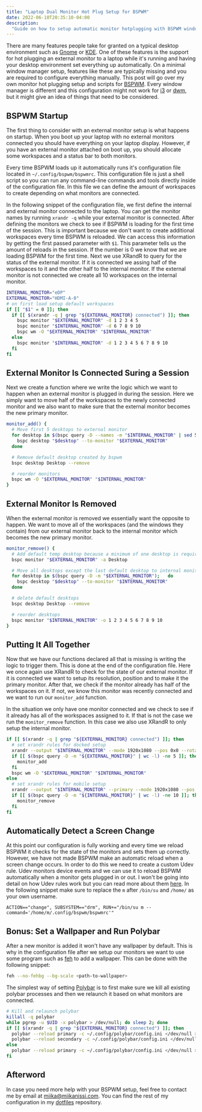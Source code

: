 ```yaml
---
title: "Laptop Dual Monitor Hot Plug Setup for BSPWM"
date: 2022-06-10T20:35:10-04:00
description:
  "Guide on how to setup automatic monitor hotplugging with BSPWM window manager. "
---
```


There are many features people take for granted on a typical desktop environment such as
[Gnome](https://www.gnome.org/) or [KDE](https://kde.org/). One of these features is the
support for hot plugging an external monitor to a laptop while it's running and having
your desktop environment set everything up automatically. On a minimal window manager
setup, features like these are typically missing and you are required to configure
everything manually. This post will go over my own monitor hot plugging setup and
scripts for [BSPWM](https://github.com/baskerville/bspwm). Every window manager is
different and this configuration might not work for [i3](https://i3wm.org/) or
[dwm](https://dwm.suckless.org/), but it might give an idea of things that need to be
considered.

## BSPWM Startup

The first thing to consider with an external monitor setup is what happens on startup.
When you boot up your laptop with no external monitors connected you should have
everything on your laptop display. However, if you have an external monitor attached on
boot up, you should allocate some workspaces and a status bar to both monitors.

Every time BSPWM loads up it automatically runs it's configuration file located in
`~/.config/bspwm/bspwmrc`. This configuration file is just a shell script so you can run
any command-line commands and tools directly inside of the configuration file. In this
file we can define the amount of workspaces to create depending on what monitors are
connected.

In the following snippet of the configuration file, we first define the internal and
external monitor connected to the laptop. You can get the monitor names by running
`xrandr -q` while your external monitor is connected. After defining the monitors we
check to see if BSPWM is loading for the first time of the session. This is important
because we don't want to create additional workspaces every time BSPWM is reloaded. We
can access this information by getting the first passed parameter with `$1`. This
parameter tells us the amount of reloads in the session. If the number is 0 we know that
we are loading BSPWM for the first time. Next we use XRandR to query for the status of
the external monitor. If it is connected we assing half of the workspaces to it and the
other half to the internal monitor. If the external monitor is not connected we create
all 10 workspaces on the internal monitor.

```bash
INTERNAL_MONITOR="eDP"
EXTERNAL_MONITOR="HDMI-A-0"
# on first load setup default workspaces
if [[ "$1" = 0 ]]; then
  if [[ $(xrandr -q | grep "${EXTERNAL_MONITOR} connected") ]]; then
    bspc monitor "$EXTERNAL_MONITOR" -d 1 2 3 4 5
    bspc monitor "$INTERNAL_MONITOR" -d 6 7 8 9 10
    bspc wm -O "$EXTERNAL_MONITOR" "$INTERNAL_MONITOR"
  else
    bspc monitor "$INTERNAL_MONITOR" -d 1 2 3 4 5 6 7 8 9 10
  fi
fi
```

## External Monitor Is Connected Suring a Session

Next we create a function where we write the logic which we want to happen when an
external monitor is plugged in during the session. Here we simply want to move half of
the workspaces to the newly connected monitor and we also want to make sure that the
external monitor becomes the new primary monitor.

```bash
monitor_add() {
  # Move first 5 desktops to external monitor
  for desktop in $(bspc query -D --names -m "$INTERNAL_MONITOR" | sed 5q); do
    bspc desktop "$desktop" --to-monitor "$EXTERNAL_MONITOR"
  done

  # Remove default desktop created by bspwm
  bspc desktop Desktop --remove

  # reorder monitors
  bspc wm -O "$EXTERNAL_MONITOR" "$INTERNAL_MONITOR"
}
```

## External Monitor Is Removed

When the external monitor is removed we essentially want the opposite to happen. We want
to move all of the workspaces (and the windows they contain) from our external monitor
back to the internal monitor which becomes the new primary monitor.

```bash
monitor_remove() {
  # Add default temp desktop because a minimum of one desktop is required per monitor
  bspc monitor "$EXTERNAL_MONITOR" -a Desktop

  # Move all desktops except the last default desktop to internal monitor
  for desktop in $(bspc query -D -m "$EXTERNAL_MONITOR");	do
    bspc desktop "$desktop" --to-monitor "$INTERNAL_MONITOR"
  done

  # delete default desktops
  bspc desktop Desktop --remove

  # reorder desktops
  bspc monitor "$INTERNAL_MONITOR" -o 1 2 3 4 5 6 7 8 9 10
}
```

## Putting It All Together

Now that we have our functions declared all that is missing is writing the logic to
trigger them. This is done at the end of the configuration file. Here we once again use
XRandR to check for the state of our external monitor. If it is connected we want to
setup its resolution, position and to make it the primary monitor. After that, we check
if the monitor already has half of the workspaces on it. If not, we know this monitor
was recently connected and we want to run our `monitor_add` function.

In the situation we only have one monitor connected and we check to see if it already
has all of the workspaces assigned to it. If that is not the case we run the
`monitor_remove` function. In this case we also use XRandR to only setup the internal
monitor.

```bash
if [[ $(xrandr -q | grep "${EXTERNAL_MONITOR} connected") ]]; then
  # set xrandr rules for docked setup
  xrandr --output "$INTERNAL_MONITOR" --mode 1920x1080 --pos 0x0 --rotate normal --output "$EXTERNAL_MONITOR" --primary --mode 1920x1080 --pos 1920x0 --rotate normal
  if [[ $(bspc query -D -m "${EXTERNAL_MONITOR}" | wc -l) -ne 5 ]]; then
    monitor_add
  fi
  bspc wm -O "$EXTERNAL_MONITOR" "$INTERNAL_MONITOR"
else
  # set xrandr rules for mobile setup
  xrandr --output "$INTERNAL_MONITOR" --primary --mode 1920x1080 --pos 0x0 --rotate normal --output "$EXTERNAL_MONITOR" --off
  if [[ $(bspc query -D -m "${INTERNAL_MONITOR}" | wc -l) -ne 10 ]]; then
    monitor_remove
  fi
fi
```

## Automatically Detect a Screen Change

At this point our configuration is fully working and every time we reload BSPWM it
checks for the state of the monitors and sets them up correctly. However, we have not
made BSPWM make an automatic reload when a screen change occurs. In order to do this we
need to create a custom Udev rule. Udev monitors device events and we can use it to
reload BSPWM automatically when a monitor gets plugged in or out. I won't be going into
detail on how Udev rules work but you can read more about them
[here](https://wiki.debian.org/udev). In the following snippet make sure to replace the
`m` after `/bin/su` and `/home/` as your own username.

```text
ACTION=="change", SUBSYSTEM=="drm", RUN+="/bin/su m --command='/home/m/.config/bspwm/bspwmrc'"
```

## Bonus: Set a Wallpaper and Run Polybar

After a new monitor is added it won't have any wallpaper by default. This is why in the
configuration file after we setup our monitors we want to use some program such as
[feh](https://feh.finalrewind.org/) to add a wallpaper. This can be done with the
following snippet:

```bash
feh --no-fehbg --bg-scale <path-to-wallpaper>
```

The simplest way of setting [Polybar](https://github.com/polybar/polybar) is to first
make sure we kill all existing polybar processes and then we relaunch it based on what
monitors are connected.

```bash
# Kill and relaunch polybar
killall -q polybar
while pgrep -u $UID -x polybar > /dev/null; do sleep 2; done
if [[ $(xrandr -q | grep "${EXTERNAL_MONITOR} connected") ]]; then
  polybar --reload primary -c ~/.config/polybar/config.ini </dev/null >/var/tmp/polybar-primary.log 2>&1 200>&- &
  polybar --reload secondary -c ~/.config/polybar/config.ini </dev/null >/var/tmp/polybar-secondary.log 2>&1 200>&- &
else
  polybar --reload primary -c ~/.config/polybar/config.ini </dev/null >/var/tmp/polybar-primary.log 2>&1 200>&- &
fi
```

## Afterword

In case you need more help with your BSPWM setup, feel free to contact me by email at
[miika@miikanissi.com](mailto:miika@miikanissi.com). You can find the rest of my
configuration in my [dotfiles](https://github.com/miikanissi/dotfiles) repository.
